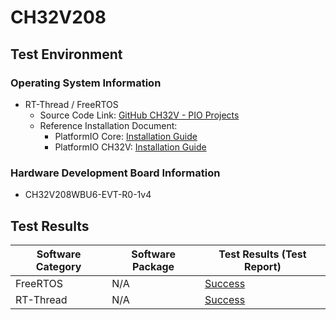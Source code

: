 # CH32V208

## Test Environment

### Operating System Information

- RT-Thread / FreeRTOS
    - Source Code Link: [GitHub CH32V - PIO Projects](https://github.com/Community-PIO-CH32V/ch32-pio-projects)
    - Reference Installation Document:
        - PlatformIO Core: [Installation Guide](https://docs.platformio.org/en/latest/core/installation/index.html)
        - PlatformIO CH32V: [Installation Guide](https://pio-ch32v.readthedocs.io/en/latest/installation.html)

### Hardware Development Board Information

- CH32V208WBU6-EVT-R0-1v4

## Test Results

| Software Category | Software Package | Test Results (Test Report) |
| ----------------- | ---------------- | -------------------------- |
| FreeRTOS          | N/A              | [Success][FreeRTOS]        |
| RT-Thread         | N/A              | [Success][RTThread]        |

[FreeRTOS]: ./FreeRTOS/README.md
[RTThread]: ./RT-Thread/README.md

